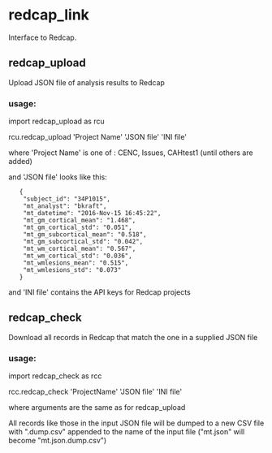# redcap_link
Interface to Redcap.

## redcap_upload 
Upload JSON file of analysis results to Redcap

### usage:

import redcap_upload as rcu

rcu.redcap_upload 'Project Name' 'JSON file' 'INI file'
   
where 'Project Name' is one of :  CENC, Issues, CAHtest1 (until others are added)
   
and 'JSON file' looks like this:
   
```
   {
    "subject_id": "34P1015",
    "mt_analyst": "bkraft",
    "mt_datetime": "2016-Nov-15 16:45:22",
    "mt_gm_cortical_mean": "1.468",
    "mt_gm_cortical_std": "0.051", 
    "mt_gm_subcortical_mean": "0.518", 
    "mt_gm_subcortical_std": "0.042", 
    "mt_wm_cortical_mean": "0.567", 
    "mt_wm_cortical_std": "0.036",
    "mt_wmlesions_mean": "0.515", 
    "mt_wmlesions_std": "0.073"
   }
```   

and 'INI file' contains the API keys for Redcap projects

## redcap_check
Download all records in Redcap that match the one in a supplied JSON file

### usage:

import redcap_check as rcc

rcc.redcap_check 'ProjectName' 'JSON file' 'INI file'
    
where arguments are the same as for redcap_upload
    
All records like those in the input JSON file will be dumped to
a new CSV file with ".dump.csv" appended to the name of the input file
("mt.json" will become "mt.json.dump.csv")
   
  
